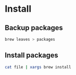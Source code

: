 # Install


## Backup packages
```bash
brew leaves > packages
```

## Install packages
```bash
cat file | xargs brew install
```
